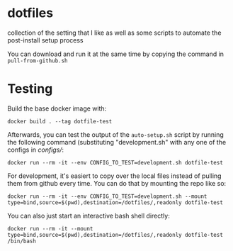 # dotfiles
collection of the setting that I like as well as some scripts to automate the post-install setup process


You can download and run it at the same time by copying the command in `pull-from-github.sh` 

# Testing
Build the base docker image with:
```
docker build . --tag dotfile-test
```

Afterwards, you can test the output of the `auto-setup.sh` script by running the following command (substituting "development.sh" with any one of the configs in *configs/*: 
```
docker run --rm -it --env CONFIG_TO_TEST=development.sh dotfile-test
```

For development, it's easiert to copy over the local files instead of pulling them from github every time. You can do that by mounting the repo like so:
```
docker run --rm -it --env CONFIG_TO_TEST=development.sh --mount type=bind,source=$(pwd),destination=/dotfiles/,readonly dotfile-test
```

You can also just start an interactive bash shell directly:
```
docker run --rm -it --mount type=bind,source=$(pwd),destination=/dotfiles/,readonly dotfile-test /bin/bash
```
